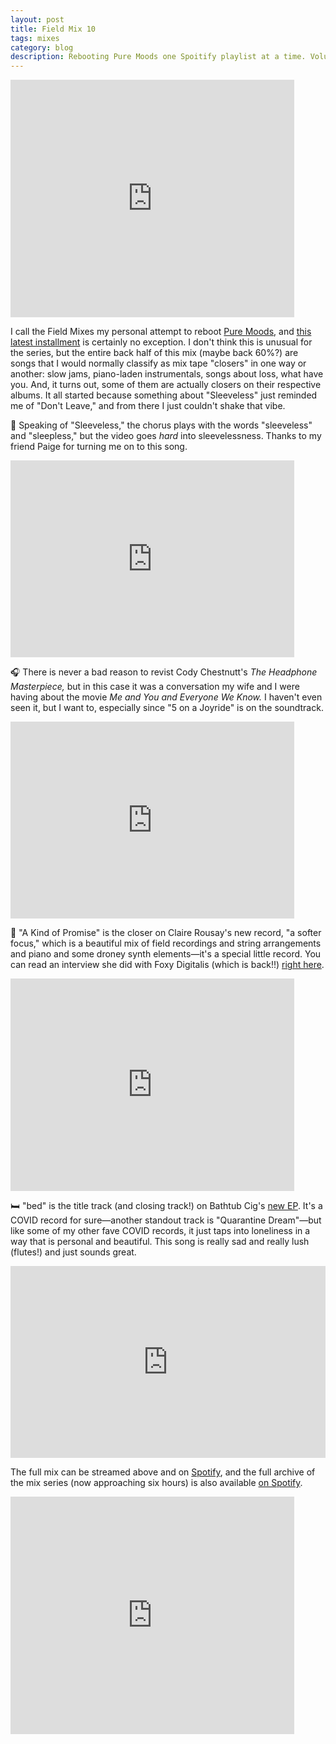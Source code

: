 ```yaml
---
layout: post
title: Field Mix 10
tags: mixes
category: blog
description: Rebooting Pure Moods one Spoitify playlist at a time. Volume 10 featuring Claire Rousay, SZA, Mountains, and more.
---
```

<iframe src="https://open.spotify.com/embed/playlist/3k9aJixjAeqhMLkZ2PonQS" width="90%" height="380" frameborder="0" allowtransparency="true" allow="encrypted-media"></iframe>

I call the Field Mixes my personal attempt to reboot [Pure Moods](https://en.wikipedia.org/wiki/Pure_Moods), and [this latest installment](https://open.spotify.com/playlist/3k9aJixjAeqhMLkZ2PonQS?si=po0rwl0PQ0iU5ff8Yz7enQ) is certainly no exception. I don't think this is unusual for the series, but the entire back half of this mix (maybe back 60%?) are songs that I would normally classify as mix tape "closers" in one way or another: slow jams, piano-laden instrumentals, songs about loss, what have you. And, it turns out, some of them are actually closers on their respective albums. It all started because something about "Sleeveless" just reminded me of "Don't Leave," and from there I just couldn't shake that vibe.

🎽 Speaking of "Sleeveless," the chorus plays with the words "sleeveless" and "sleepless," but the video goes *hard* into sleevelessness. Thanks to my friend Paige for turning me on to this song.

<iframe width="90%" height="315" src="https://www.youtube.com/embed/OggSJcmQw_8" title="YouTube video player" frameborder="0" allow="accelerometer; autoplay; clipboard-write; encrypted-media; gyroscope; picture-in-picture" allowfullscreen></iframe>

🎧 There is never a bad reason to revist Cody Chestnutt's *The Headphone Masterpiece,* but in this case it was a conversation my wife and I were having about the movie *Me and You and Everyone We Know.* I haven't even seen it, but I want to, especially since "5 on a Joyride" is on the soundtrack. 

<iframe width="90%" height="315" src="https://www.youtube.com/embed/t87QILBZd_I" title="YouTube video player" frameborder="0" allow="accelerometer; autoplay; clipboard-write; encrypted-media; gyroscope; picture-in-picture" allowfullscreen></iframe>

🔎 "A Kind of Promise" is the closer on Claire Rousay's new record, "a softer focus," which is a beautiful mix of field recordings and string arrangements and piano and some droney synth elements—it's a special little record. You can read an interview she did with Foxy Digitalis (which is back!!) [right here](https://foxydigitalis.zone/2021/04/16/claire-rousay-is-not-a-bad-person/).

<iframe style="border: 0; width: 90%; height: 340px;" src="https://bandcamp.com/EmbeddedPlayer/album=81496402/size=large/bgcol=ffffff/linkcol=0687f5/artwork=small/transparent=true/" seamless><a href="https://clairerousay.bandcamp.com/album/a-softer-focus">a softer focus by claire rousay</a></iframe>

🛏 "bed" is the title track (and closing track!) on Bathtub Cig's [new EP](https://bathtubcig.bandcamp.com/album/bed-2). It's a COVID record for sure—another standout track is "Quarantine Dream"—but like some of my other fave COVID records, it just taps into loneliness in a way that is personal and beautiful. This song is really sad and really lush (flutes!) and just sounds great.

<iframe style="border: 0; width: 100%; height: 307px;" src="https://bandcamp.com/EmbeddedPlayer/album=1333864388/size=large/bgcol=ffffff/linkcol=0687f5/artwork=small/transparent=true/" seamless><a href="https://bathtubcig.bandcamp.com/album/bed-2">bed by bathtub cig</a></iframe>

The full mix can be streamed above and on [Spotify](https://open.spotify.com/playlist/3k9aJixjAeqhMLkZ2PonQS?si=W6nRgpgBSzmoXjl41bETDg), and the full archive of the mix series (now approaching six hours) is also available [on Spotify](https://open.spotify.com/playlist/36R4gNPOIoNaRSYm9T0Smm?si=gAAHTliSQdSnAYUNtUYOJQ).

<iframe src="https://open.spotify.com/embed/playlist/36R4gNPOIoNaRSYm9T0Smm" width="90%" height="380" frameborder="0" allowtransparency="true" allow="encrypted-media"></iframe>

